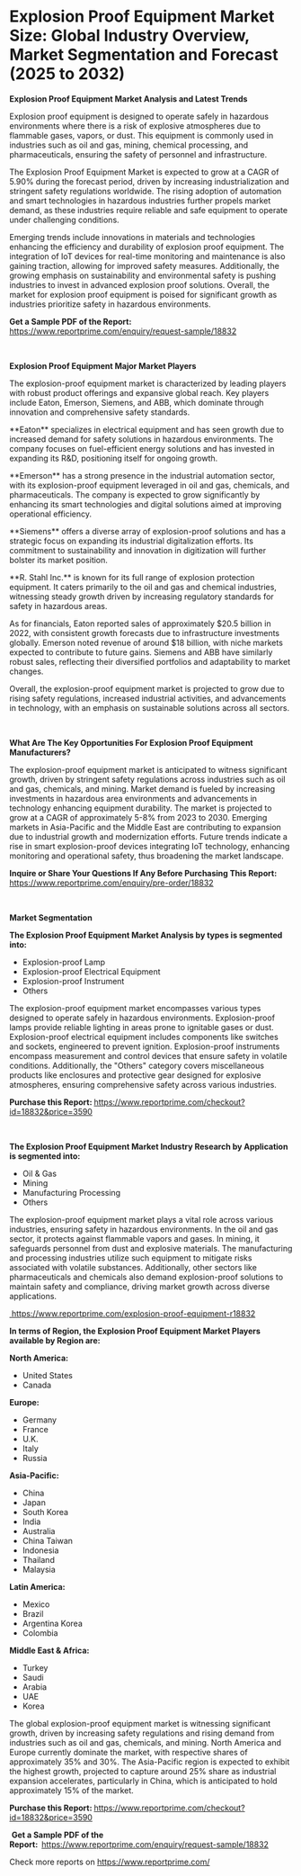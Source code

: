 <p><h1>Explosion Proof Equipment Market Size: Global Industry Overview, Market Segmentation and Forecast (2025 to 2032)</h1></p><p><strong>Explosion Proof Equipment Market Analysis and Latest Trends</strong></p>
<p><p>Explosion proof equipment is designed to operate safely in hazardous environments where there is a risk of explosive atmospheres due to flammable gases, vapors, or dust. This equipment is commonly used in industries such as oil and gas, mining, chemical processing, and pharmaceuticals, ensuring the safety of personnel and infrastructure.</p><p>The Explosion Proof Equipment Market is expected to grow at a CAGR of 5.90% during the forecast period, driven by increasing industrialization and stringent safety regulations worldwide. The rising adoption of automation and smart technologies in hazardous industries further propels market demand, as these industries require reliable and safe equipment to operate under challenging conditions.</p><p>Emerging trends include innovations in materials and technologies enhancing the efficiency and durability of explosion proof equipment. The integration of IoT devices for real-time monitoring and maintenance is also gaining traction, allowing for improved safety measures. Additionally, the growing emphasis on sustainability and environmental safety is pushing industries to invest in advanced explosion proof solutions. Overall, the market for explosion proof equipment is poised for significant growth as industries prioritize safety in hazardous environments.</p></p>
<p><strong>Get a Sample PDF of the Report:&nbsp;</strong> <a href="https://www.reportprime.com/enquiry/request-sample/18832?utm_campaign=3120&utm_medium=2&utm_source=Github&utm_content=ia&utm_term=19032025&utm_id=explosion-proof-equipment">https://www.reportprime.com/enquiry/request-sample/18832</a></p>
<p>&nbsp;</p>
<p><strong>Explosion Proof Equipment Major Market Players</strong></p>
<p><p>The explosion-proof equipment market is characterized by leading players with robust product offerings and expansive global reach. Key players include Eaton, Emerson, Siemens, and ABB, which dominate through innovation and comprehensive safety standards. </p><p>**Eaton** specializes in electrical equipment and has seen growth due to increased demand for safety solutions in hazardous environments. The company focuses on fuel-efficient energy solutions and has invested in expanding its R&D, positioning itself for ongoing growth.</p><p>**Emerson** has a strong presence in the industrial automation sector, with its explosion-proof equipment leveraged in oil and gas, chemicals, and pharmaceuticals. The company is expected to grow significantly by enhancing its smart technologies and digital solutions aimed at improving operational efficiency.</p><p>**Siemens** offers a diverse array of explosion-proof solutions and has a strategic focus on expanding its industrial digitalization efforts. Its commitment to sustainability and innovation in digitization will further bolster its market position.</p><p>**R. Stahl Inc.** is known for its full range of explosion protection equipment. It caters primarily to the oil and gas and chemical industries, witnessing steady growth driven by increasing regulatory standards for safety in hazardous areas.</p><p>As for financials, Eaton reported sales of approximately $20.5 billion in 2022, with consistent growth forecasts due to infrastructure investments globally. Emerson noted revenue of around $18 billion, with niche markets expected to contribute to future gains. Siemens and ABB have similarly robust sales, reflecting their diversified portfolios and adaptability to market changes.</p><p>Overall, the explosion-proof equipment market is projected to grow due to rising safety regulations, increased industrial activities, and advancements in technology, with an emphasis on sustainable solutions across all sectors.</p></p>
<p>&nbsp;</p>
<p><strong>What Are The Key Opportunities For Explosion Proof Equipment Manufacturers?</strong></p>
<p><p>The explosion-proof equipment market is anticipated to witness significant growth, driven by stringent safety regulations across industries such as oil and gas, chemicals, and mining. Market demand is fueled by increasing investments in hazardous area environments and advancements in technology enhancing equipment durability. The market is projected to grow at a CAGR of approximately 5-8% from 2023 to 2030. Emerging markets in Asia-Pacific and the Middle East are contributing to expansion due to industrial growth and modernization efforts. Future trends indicate a rise in smart explosion-proof devices integrating IoT technology, enhancing monitoring and operational safety, thus broadening the market landscape.</p></p>
<p><strong>Inquire or Share Your Questions If Any Before Purchasing This Report:</strong> <a href="https://www.reportprime.com/enquiry/pre-order/18832?utm_campaign=3120&utm_medium=2&utm_source=Github&utm_content=ia&utm_term=19032025&utm_id=explosion-proof-equipment">https://www.reportprime.com/enquiry/pre-order/18832</a></p>
<p>&nbsp;</p>
<p><strong>Market Segmentation</strong></p>
<p><strong>The Explosion Proof Equipment Market Analysis by types is segmented into:</strong></p>
<p><ul><li>Explosion-proof Lamp</li><li>Explosion-proof Electrical Equipment</li><li>Explosion-proof Instrument</li><li>Others</li></ul></p>
<p><p>The explosion-proof equipment market encompasses various types designed to operate safely in hazardous environments. Explosion-proof lamps provide reliable lighting in areas prone to ignitable gases or dust. Explosion-proof electrical equipment includes components like switches and sockets, engineered to prevent ignition. Explosion-proof instruments encompass measurement and control devices that ensure safety in volatile conditions. Additionally, the "Others" category covers miscellaneous products like enclosures and protective gear designed for explosive atmospheres, ensuring comprehensive safety across various industries.</p></p>
<p><strong>Purchase this Report:&nbsp;</strong><a href="https://www.reportprime.com/checkout?id=18832&price=3590&utm_campaign=3120&utm_medium=2&utm_source=Github&utm_content=ia&utm_term=19032025&utm_id=explosion-proof-equipment">https://www.reportprime.com/checkout?id=18832&price=3590</a></p>
<p>&nbsp;</p>
<p><strong>The Explosion Proof Equipment Market Industry Research by Application is segmented into:</strong></p>
<p><ul><li>Oil & Gas</li><li>Mining</li><li>Manufacturing Processing</li><li>Others</li></ul></p>
<p><p>The explosion-proof equipment market plays a vital role across various industries, ensuring safety in hazardous environments. In the oil and gas sector, it protects against flammable vapors and gases. In mining, it safeguards personnel from dust and explosive materials. The manufacturing and processing industries utilize such equipment to mitigate risks associated with volatile substances. Additionally, other sectors like pharmaceuticals and chemicals also demand explosion-proof solutions to maintain safety and compliance, driving market growth across diverse applications.</p></p>
<p><a href="https://www.reportprime.com/explosion-proof-equipment-r18832?utm_campaign=3120&utm_medium=2&utm_source=Github&utm_content=ia&utm_term=19032025&utm_id=explosion-proof-equipment">&nbsp;https://www.reportprime.com/explosion-proof-equipment-r18832</a></p>
<p><strong>In terms of Region, the Explosion Proof Equipment Market Players available by Region are:</strong></p>
<p>
    <p> <strong> North America: </strong>
        <ul>
            <li>United States</li>
            <li>Canada</li>
        </ul>
        </p> 
    <p> <strong> Europe: </strong>
        <ul>
            <li>Germany</li>
            <li>France</li>
            <li>U.K.</li>
            <li>Italy</li>
            <li>Russia</li>
        </ul>
        </p> 
    <p> <strong> Asia-Pacific: </strong>
        <ul>
            <li>China</li>
            <li>Japan</li>
            <li>South Korea</li>
            <li>India</li>
            <li>Australia</li>
            <li>China Taiwan</li>
            <li>Indonesia</li>
            <li>Thailand</li>
            <li>Malaysia</li>
        </ul>
        </p> 
    <p> <strong> Latin America: </strong>
        <ul>
            <li>Mexico</li>
            <li>Brazil</li>
            <li>Argentina Korea</li>
            <li>Colombia</li>
        </ul>
        </p> 
    <p> <strong> Middle East & Africa: </strong>
        <ul>
            <li>Turkey</li>
            <li>Saudi</li>
            <li>Arabia</li>
            <li>UAE</li>
            <li>Korea</li>
        </ul>
    </p>
    </p>
<p><p>The global explosion-proof equipment market is witnessing significant growth, driven by increasing safety regulations and rising demand from industries such as oil and gas, chemicals, and mining. North America and Europe currently dominate the market, with respective shares of approximately 35% and 30%. The Asia-Pacific region is expected to exhibit the highest growth, projected to capture around 25% share as industrial expansion accelerates, particularly in China, which is anticipated to hold approximately 15% of the market.</p></p>
<p><strong>Purchase this Report: </strong><a href="https://www.reportprime.com/checkout?id=18832&price=3590&utm_campaign=3120&utm_medium=2&utm_source=Github&utm_content=ia&utm_term=19032025&utm_id=explosion-proof-equipment">https://www.reportprime.com/checkout?id=18832&price=3590</a></p>
<p>&nbsp;<strong>Get a Sample PDF of the Report:&nbsp;&nbsp;</strong><a href="https://www.reportprime.com/enquiry/request-sample/18832?utm_campaign=3120&utm_medium=2&utm_source=Github&utm_content=ia&utm_term=19032025&utm_id=explosion-proof-equipment">https://www.reportprime.com/enquiry/request-sample/18832</a></p>
<p><strong></strong></p>
<p>Check more reports on <a href="https://www.reportprime.com/?utm_campaign=3120&utm_medium=2&utm_source=Github&utm_content=ia&utm_term=19032025&utm_id=explosion-proof-equipment">https://www.reportprime.com/</a></p>